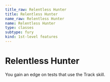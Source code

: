 ```yaml
---
title_raw: Relentless Hunter
title: Relentless Hunter
name_raw: Relentless Hunter
name: Relentless Hunter
type: classes
subtype: fury
kind: 1st-level features
---
```


# Relentless Hunter

You gain an edge on tests that use the Track skill.
